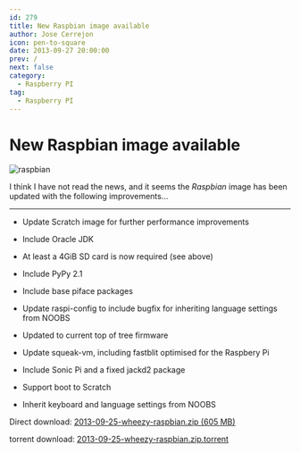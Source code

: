 ```yaml
---
id: 279
title: New Raspbian image available
author: Jose Cerrejon
icon: pen-to-square
date: 2013-09-27 20:00:00
prev: /
next: false
category:
  - Raspberry PI
tag:
  - Raspberry PI
---
```


# New Raspbian image available

![raspbian](/images/raspbian.jpg)

I think I have not read the news, and it seems the *Raspbian* image has been updated with the following improvements...

- - -
* Update Scratch image for further performance improvements

* Include Oracle JDK

* At least a 4GiB SD card is now required (see above)

* Include PyPy 2.1

* Include base piface packages

* Update raspi-config to include bugfix for inheriting language settings from NOOBS

* Updated to current top of tree firmware

* Update squeak-vm, including fastblit optimised for the Raspbery Pi

* Include Sonic Pi and a fixed jackd2 package

* Support boot to Scratch

* Inherit keyboard and language settings from NOOBS

Direct download: [2013-09-25-wheezy-raspbian.zip (605 MB)](http://downloads.raspberrypi.org/raspbian_latest)

torrent download: [2013-09-25-wheezy-raspbian.zip.torrent](http://downloads.raspberrypi.org/raspbian_latest.torrent)
